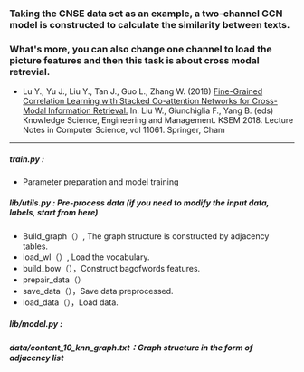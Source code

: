 ### Taking the CNSE data set as an example, a two-channel GCN model is constructed to calculate the similarity between texts. 

### What's more, you can also change one channel to load the picture features and then this task is about cross modal retrevial.

- Lu Y., Yu J., Liu Y., Tan J., Guo L., Zhang W. (2018) [Fine-Grained Correlation Learning with Stacked Co-attention Networks for Cross-Modal Information Retrieval.](http:https://link.springer.com/chapter/10.1007/978-3-319-99365-2_19) In: Liu W., Giunchiglia F., Yang B. (eds) Knowledge Science, Engineering and Management. KSEM 2018. Lecture Notes in Computer Science, vol 11061. Springer, Cham

----



##### train.py : 

- Parameter preparation and model training

##### lib/utils.py : Pre-process data (if you need to modify the input data, labels, start from here)

- Build_graph（）, The graph structure is constructed by adjacency tables.
- load_wl（）, Load the vocabulary.
- build_bow（），Construct bagofwords features.
- prepair_data（）
- save_data（），Save data preprocessed.
- load_data（），Load data.

##### lib/model.py : 

##### data/content_10_knn_graph.txt：Graph structure in the form of adjacency list







